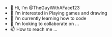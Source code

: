 - 👋 Hi, I’m @TheGuyWithAFace123
- 👀 I’m interested in Playing games and drawing
- 🌱 I’m currently learning how to code
- 💞️ I’m looking to collaborate on ...
- 📫 How to reach me ...

<!---
TheGuyWithAFace123/TheGuyWithAFace123 is a ✨ special ✨ repository because its `README.md` (this file) appears on your GitHub profile.
You can click the Preview link to take a look at your changes.
--->
